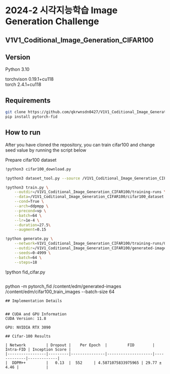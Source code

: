 # 2024-2 시각지능학습 Image Generation Challenge
## V1V1_Coditional_Image_Generation_CIFAR100
## Version

Python 3.10

torchvison 0.19.1+cu118  
torch 2.4.1+cu118  

## Requirements

```bash
git clone https://github.com/qkrwnsdn0427/V1V1_Coditional_Image_Generation_CIFAR100.git
pip install pytorch-fid
```
## How to run
After you have cloned the repository, you can train cifar100 and change seed value by running the script below 

Prepare cifar100 dataset
```bash
!python3 cifar100_download.py
```

```bash
!python3 dataset_tool.py --source /V1V1_Coditional_Image_Generation_CIFAR100/cifar-100-python.tar.gz --dest /V1V1_Coditional_Image_Generation_CIFAR100/cifar100_dataset --resolution=32x32
```

```bash
!python3 train.py \
    --outdir=/V1V1_Coditional_Image_Generation_CIFAR100/training-runs \
    --data=/V1V1_Coditional_Image_Generation_CIFAR100/cifar100_dataset \
    --cond=True \
    --arch=ddpmpp \
    --precond=vp \
    --batch=64 \
    --lr=1e-4 \
    --duration=27.5\
    --augment=0.15
```
```bash
!python generate.py \
    --network=V1V1_Coditional_Image_Generation_CIFAR100/training-runs/00002-cifar100_dataset-cond-ddpmpp-vp-gpus1-batch64-fp32/network-snapshot-027526.pkl \
    --outdir=/V1V1_Coditional_Image_Generation_CIFAR100/generated-images \
    --seeds=0-4999 \
    --batch=64 \
    --steps=18
```
!python fid_cifar.py 
```
```
python -m pytorch_fid /content/edm/generated-images /content/edm/cifar100_train_images --batch-size 64
```
## Implementation Details


## CUDA and GPU Information
CUDA Version: 11.8

GPU: NVIDIA RTX 3090

## Cifar-100 Results

| Network         | Dropout |    Per Epoch  |         FID        | Intra-FID | Inception Score |
|-----------------|---------|---------------|--------------------|-------------|-------------|
|  DDPM++         |   0.13  |  552     | 4.5871075833975965 | 29.77 ± 4.46 |            |

